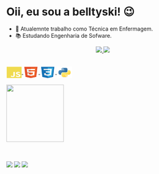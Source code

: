 # Oii, eu sou a belltyski!  😉
-  💼 Atualemnte trabalho como Técnica em Enfermagem.
-  📚 Estudando Engenharia de Sofware.


<div align="center">
  <a href="https://github.com/belltyski">
  <img height="180em" src="https://github-readme-stats.vercel.app/api?username=belltyski&show_icons=true&theme=dark&include_all_commits=true&count_private=true"/>
  <img height="180em" src="https://github-readme-stats.vercel.app/api/top-langs/?username=belltyski&layout=compact&langs_count=7&theme=dark"/>
 </div>

<div><br><br>
  <img align="center" alt="Bell-Js" height="30" width="40" src="https://raw.githubusercontent.com/devicons/devicon/master/icons/javascript/javascript-plain.svg">
  <img align="center" alt="Bell-HTML" height="30" width="40" src="https://raw.githubusercontent.com/devicons/devicon/master/icons/html5/html5-original.svg">
  <img align="center" alt="Bell-CSS" height="30" width="40" src="https://raw.githubusercontent.com/devicons/devicon/master/icons/css3/css3-original.svg">
  <img align="center" alt="Bell-Python" height="30" width="40" src="https://raw.githubusercontent.com/devicons/devicon/master/icons/python/python-original.svg">
  <br><br>
  <a href="https://picasion.com/"><img src="https://i.picasion.com/pic92/d50237bbdd849f060084c3f0379459c5.gif" width="150" height="150" border="0" aling="left">
</div>
 
<div><br><br>

  <a href="https://instagram.com/btyski" target="_blank"><img src="https://img.shields.io/badge/-Instagram-%23E4405F?style=for-the-badge&logo=instagram&logoColor=white" target="_blank"></a>
  <a href = "mailto:isabeltyski@gmail.com"><img src="https://img.shields.io/badge/-Gmail-%23333?style=for-the-badge&logo=gmail&logoColor=white" target="_blank"></a>
  <a href="https://www.linkedin.com/in/isabel-t-4a74a112a" target="_blank"><img src="https://img.shields.io/badge/-LinkedIn-%230077B5?style=for-the-badge&logo=linkedin&logoColor=white" target="_blank"></a> 
 
 
</div>
